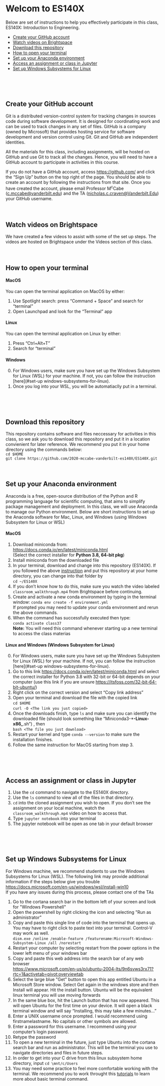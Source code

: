 # Welcom to ES140X

Below are set of instructions to help you effectively participate 
in this class, ES140X: Introduction to Engineering. 

- [Create your GitHub account](#create-your-github-account)
- [Watch videos on Brightspace](#watch-videos-on-brightspace)
- [Download this repository](#download-this-repository)
- [How to open your terminal](#how-to-open-your-terminal)
- [Set up your Anaconda environment](#set-up-your-anaconda-environment)
- [Access an assignment or class in Jupyter](#access-an-assignment-or-class-in-jupyter)
- [Set up Windows Subsystems for Linux](#set-up-windows-subsystems-for-linux)
<br />
<br />
<br />

## Create your GitHub account

Git is a distributed version-control system for tracking changes in sources code during software development. It is designed for coordinating work and can be used to track changes in any set of files. GitHub is a company (owned by Microsoft) that provides hosting service for software development and version control using Git. Git and GitHub are independent identities.  

All the materials for this class, including assignments, will be hosted on GitHub and use Git to track all the changes. Hence, you will need to have a GitHub account to participate in activities in this course. 

If you do not have a GitHub account, access https://github.com/ and click the “Sign Up” button on the top right of the page. You should be able to create an account by following the instructions from that site. Once you have created the account, please email Professor M<sup>c</sup>Cabe (c.mccabe@vanderbilt.edu) and the TA (nicholas.c.craven@Vanderbilt.Edu) your GitHub username. 
<br />
<br />
<br />

## Watch videos on Brightspace

We have created a few videos to assist with some of the set up steps. The videos are hosted on Brightspace under the Videos section of this class. 
<br />
<br />
<br />

## How to open your terminal

#### MacOS
You can open the terminal application on MacOS by either:
1. Use Spotlight search: press “Command + Space” and search for “terminal”
2. Open Launchpad and look for the “Terminal” app

#### Linux 
You can open the terminal application on Linux by either:
1. Press “Ctrl+Alt+T”
2. Search for “terminal” 

#### Windows
0.  For Windows users, make sure you have set up the Windows Subsystem for Linux (WSL) for your machine. If not, you can follow the instruction [here](#set-up windows-subsystems-for-linux).
1. Once you log into your WSL, you will be automatiaclly put in a terminal.
  <br />
  <br />
  <br />


## Download this repository

This repository contains software and files neccessary for activities in this class, so we ask you to download this repository and put it in a location convienient for later reference. We recommend you put it in your home directory using the commands below:  
`cd $HOME`  
`git clone https://github.com/2020-mccabe-vanderbilt-es140X/ES140X.git`
<br />
<br />
<br />

## Set up your Anaconda environment

Anaconda is a free, open-source distribution of the Python and R programming language for scientific computing, that aims to simplify package management and deployment. In this class, we will use Anaconda to manage our Python environment. Below are short instructions to set up the Anaconda software for Mac, Linux, and Windows (using Windows Subsystem for Linux or WSL)

#### MacOS  
1. Download miniconda from:   
    https://docs.conda.io/en/latest/miniconda.html   
    (Select the correct installer for **Python 3.8, 64-bit pkg**)
2. Install miniconda from the downloaded file  
3. In your terminal, download and change into this repository (ES140X).
If you followed the above [instruction](#download-this-repository) and put this repository at your home directory, you can change into that folder by  
`cd ~/ES140X`
4. If you don’t know how to do this, make sure you watch the video labeled `classroom_walkthrough.mp4` from Brightspace before continuing.
5. Create and activate a new conda environment by typing in the terminal window:
    `conda env create -f environment.yml`  
    If prompted you may need to update your conda environment and rerun the above commands.
6. When the command has successfully executed then type:  
    `conda activate class37`   
**Note:** You will need this command whenever starting up a new terminal to access the class materias


#### Linux and Windows (Windows Subsystem for Linux)
0.   For Windows users, make sure you have set up the Windows Subsystem for Linux (WSL) for your machine. If not, you can follow the instruction [here](#set-up windows-subsystems-for-linux).  
1. Go to this link https://docs.conda.io/en/latest/miniconda.html and select the correct installer for Python 3.8 with 32-bit or 64-bit depends on your computer (use this link if you are unsure https://itsfoss.com/32-bit-64-bit-ubuntu/)
2. Right click on the correct version and select “Copy link address”
3. Open your terminal and download the file with the copied link  
    `cd $HOME`  
    `curl -O <The link you just copied>`  
4. Once the downloads finish, type `ls` and make sure you can identify the downloaded file (should look something like “Miniconda3-***-Linux-x86_**.sh”) , then   
    `bash <The file you just download>`
5. Restart your kernel and type `conda --version` to make sure the installation finishes. 
6. Follow the same instruction for MacOS starting from step 3.
  <br />
  <br />
  <br />

## Access an assignment or class in Jupyter

1. Use the `cd` command to navigate to the ES140X directory.
2. Use the `ls` command to view all of the files in that directory.
3. `cd` into the cloned assignment you wish to open. If you don’t see the assignment on your local machine, watch the `classroom_walkthrough.mp4` video on how to access that.
4. Type `jupyter notebook` into your terminal
5. The jupyter notebook will be open as one tab in your default browser  
  <br />
  <br />
  <br />

## Set up Windows Subsystems for Linux 

For Windows machine, we recommend students to use the Windows Subsystems for Linux (WSL). The following link may provide additional information if the steps below give you trouble   https://docs.microsoft.com/en-us/windows/wsl/install-win10  
If you have any issues during this process, please contact one of the TAs  
1. Go to the cortana search bar in the bottom left of your screen and look for "Windows Powershell"
2. Open the powershell by right clicking the icon and selecting "Run as administrator"
3. Copy and paste this single line of code into the terminal that opens up. You may have to right click to paste text into your terminal. Control-V may work as well.  
      `dism.exe /online /enable-feature /featurename:Microsoft-Windows-Subsystem-Linux /all /norestart`
4. Restart your computer by selecting restart from the power options in the lower left menu of your windows bar
5. Copy and paste this web address into the search bar of any web browser  
    https://www.microsoft.com/en-us/p/ubuntu-2004-lts/9n6svws3rx71?rtc=1&activetab=pivot:overviewtab
6.  Select the large blue "Get" button to open this app entitled Ubuntu in a Microsoft Store window. Select Get again in the windows store and then Install will appear. Hit the install button. Ubuntu will be the equivalent linux terminal you will use moving forwards
7. In the same blue box, hit the Launch button that has now appeared. This will open Ubuntu for the first time on your device. It will open a black terminal window and will say “Installing, this may take a few minutes...” 
8. Enter a UNIX username once prompted. I would recommend using firstnamelastname. No capitals or other symbols are allowed.
9. Enter a password for this username. I recommend using your computer’s login password.
10. Retype the password
11. To open a new terminal in the future, just type Ubuntu into the cortana search bar and run as administrator. This will be the terminal you use to navigate directories and files in future steps.
12. In order to get into your C drive from this linux subsystem home directory, input `cd \mnt/c/Users`
13. You may need some practice to feel more comfortable working with the terminal. 
        We recommend you to work throught this [tutorials](https://swcarpentry.github.io/shell-novice/)
        to learn more about basic terminal command. 
